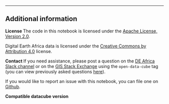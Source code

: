 ---

## Additional information

<b> License </b> The code in this notebook is licensed under the [Apache License, Version 2.0](https://www.apache.org/licenses/LICENSE-2.0).

Digital Earth Africa data is licensed under the [Creative Commons by Attribution 4.0](https://creativecommons.org/licenses/by/4.0/) license.

<b> Contact </b> If you need assistance, please post a question on the [DE Africa Slack channel](https://digitalearthafrica.slack.com/) or on the [GIS Stack Exchange](https://gis.stackexchange.com/questions/ask?tags=open-data-cube) using the `open-data-cube` tag (you can view previously asked questions [here](https://gis.stackexchange.com/questions/tagged/open-data-cube)).

If you would like to report an issue with this notebook, you can file one on [Github](https://github.com/digitalearthafrica/deafrica-sandbox-notebooks). 

<b> Compatible datacube version </b>
